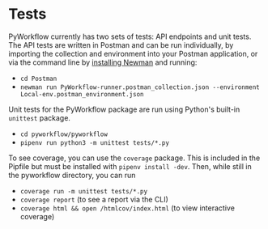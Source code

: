# Tests

PyWorkflow currently has two sets of tests: API endpoints and unit tests.
The API tests are written in Postman and can be run individually, by importing
the collection and environment into your Postman application, or via the command
line by [installing Newman](https://www.npmjs.com/package/newman) and running:

- `cd Postman`
- `newman run PyWorkflow-runner.postman_collection.json --environment Local-env.postman_environment.json`

Unit tests for the PyWorkflow package are run using Python's built-in `unittest`
package.

- `cd pyworkflow/pyworkflow`
- `pipenv run python3 -m unittest tests/*.py`

To see coverage, you can use the `coverage` package. This is included in the Pipfile
but must be installed with `pipenv install -dev`. Then, while still in the pyworkflow
directory, you can run

- `coverage run -m unittest tests/*.py`
- `coverage report` (to see a report via the CLI)
- `coverage html && open /htmlcov/index.html` (to view interactive coverage)

